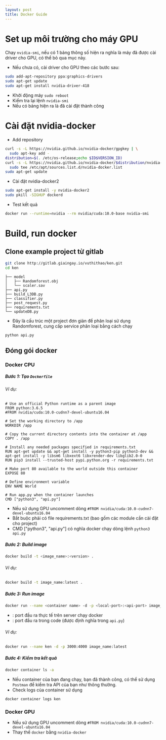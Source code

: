 ```yaml
---
layout: post
title: Docker Guide
---
```


# Set up môi trường cho máy GPU
Chạy `nvidia-smi`, nếu có 1 bảng thông số hiện ra nghĩa là máy đã được cài driver cho GPU, có thể bỏ qua mục này.

- Nếu chưa có, cài driver cho GPU theo các bước sau:
```bash
sudo add-apt-repository ppa:graphics-drivers
sudo apt-get update
sudo apt-get install nvidia-driver-418
```
- Khởi động máy `sudo reboot`
- Kiểm tra lại lệnh `nvidia-smi`
- Nếu có bảng hiện ra là đã cài đặt thành công

# Cài đặt nvidia-docker
- Add repository
```bash
curl -s -L https://nvidia.github.io/nvidia-docker/gpgkey | \
  sudo apt-key add -
distribution=$(. /etc/os-release;echo $ID$VERSION_ID)
curl -s -L https://nvidia.github.io/nvidia-docker/$distribution/nvidia-docker.list | \
  sudo tee /etc/apt/sources.list.d/nvidia-docker.list
sudo apt-get update
```
- Cài đặt nvidia-docker2
```bash
sudo apt-get install -y nvidia-docker2
sudo pkill -SIGHUP dockerd
```
- Test kết quả
```bash
docker run --runtime=nvidia --rm nvidia/cuda:10.0-base nvidia-smi
```

# Build, run docker

## Clone example project từ gitlab
```bash
git clone http://gitlab.giaingay.io/vuthithao/ken.git
cd ken
```

```
├── model
│   ├── Randomforest.obj
│   └── scaler.sav
├── api.py
├── build_L3DB.py
├── classifier.py
├── post_request.py
├── requirements.txt
└── updateDB.py
``` 
- Đây là cấu trúc một project đơn giản để phân loại sử dụng Randomforest, cung cấp service phân loại bằng cách chạy
```bash
python api.py
```
## Đóng gói docker

### Docker CPU

##### Bước 1: Tạo `Dockerfile`
###### Ví dụ:
```
# Use an official Python runtime as a parent image
FROM python:3.6.5
#FROM nvidia/cuda:10.0-cudnn7-devel-ubuntu16.04

# Set the working directory to /app
WORKDIR /app

# Copy the current directory contents into the container at /app
COPY . /app

# Install any needed packages specified in requirements.txt
RUN apt-get update && apt-get install -y python3-pip python3-dev && apt-get install -y libsm6 libxext6 libxrender-dev libglib2.0-0
RUN pip3 install --trusted-host pypi.python.org -r requirements.txt

# Make port 80 available to the world outside this container
EXPOSE 80

# Define environment variable
ENV NAME World

# Run app.py when the container launches
CMD ["python3", "api.py"]
```

- Nếu sử dụng GPU uncomment dòng `#FROM nvidia/cuda:10.0-cudnn7-devel-ubuntu16.04`
- Bắt buộc phải có file requirements.txt (bao gồm các module cần cài đặt cho project)
- CMD ["python3", "api.py"] có nghĩa docker chạy dòng lệnh `python3 api.py`

##### Bước 2: Build image
```bash
docker build -t <image_name>:<version> .
```
###### Ví dụ:
```bash
docker build -t image_name:latest .
```

##### Bước 3: Run image

```bash
docker run --name <container name> -d -p <local-port>:<api-port> image_name:latest
```
- <local-port>: port đầu ra thực tế trên server chạy docker
- <api-port>: port đầu ra trong code (được định nghĩa trong `api.py`)

###### Ví dụ:
```bash
docker run --name ken -d -p 3000:4000 image_name:latest
```

##### Bước 4: Kiểm tra kết quả
```bash
docker container ls -a
```
- Nếu container của bạn đang chạy, bạn đã thành công, có thể sử dụng `Postman` để kiểm tra API của bạn như thông thường.
- Check logs của container sử dụng
```bash
docker container logs ken
```

### Docker GPU
- Nếu sử dụng GPU uncomment dòng `#FROM nvidia/cuda:10.0-cudnn7-devel-ubuntu16.04`
- Thay thế `docker` bằng `nvidia-docker`





